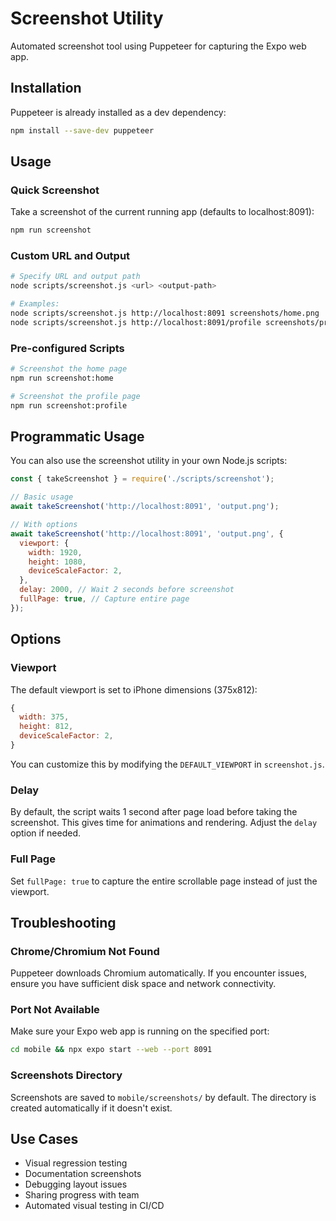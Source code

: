 # Screenshot Utility

Automated screenshot tool using Puppeteer for capturing the Expo web app.

## Installation

Puppeteer is already installed as a dev dependency:

```bash
npm install --save-dev puppeteer
```

## Usage

### Quick Screenshot

Take a screenshot of the current running app (defaults to localhost:8091):

```bash
npm run screenshot
```

### Custom URL and Output

```bash
# Specify URL and output path
node scripts/screenshot.js <url> <output-path>

# Examples:
node scripts/screenshot.js http://localhost:8091 screenshots/home.png
node scripts/screenshot.js http://localhost:8091/profile screenshots/profile.png
```

### Pre-configured Scripts

```bash
# Screenshot the home page
npm run screenshot:home

# Screenshot the profile page
npm run screenshot:profile
```

## Programmatic Usage

You can also use the screenshot utility in your own Node.js scripts:

```javascript
const { takeScreenshot } = require('./scripts/screenshot');

// Basic usage
await takeScreenshot('http://localhost:8091', 'output.png');

// With options
await takeScreenshot('http://localhost:8091', 'output.png', {
  viewport: {
    width: 1920,
    height: 1080,
    deviceScaleFactor: 2,
  },
  delay: 2000, // Wait 2 seconds before screenshot
  fullPage: true, // Capture entire page
});
```

## Options

### Viewport

The default viewport is set to iPhone dimensions (375x812):

```javascript
{
  width: 375,
  height: 812,
  deviceScaleFactor: 2,
}
```

You can customize this by modifying the `DEFAULT_VIEWPORT` in `screenshot.js`.

### Delay

By default, the script waits 1 second after page load before taking the screenshot. This gives time for animations and rendering. Adjust the `delay` option if needed.

### Full Page

Set `fullPage: true` to capture the entire scrollable page instead of just the viewport.

## Troubleshooting

### Chrome/Chromium Not Found

Puppeteer downloads Chromium automatically. If you encounter issues, ensure you have sufficient disk space and network connectivity.

### Port Not Available

Make sure your Expo web app is running on the specified port:

```bash
cd mobile && npx expo start --web --port 8091
```

### Screenshots Directory

Screenshots are saved to `mobile/screenshots/` by default. The directory is created automatically if it doesn't exist.

## Use Cases

- Visual regression testing
- Documentation screenshots
- Debugging layout issues
- Sharing progress with team
- Automated visual testing in CI/CD
